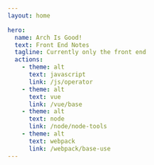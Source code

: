 ```yaml
---
layout: home

hero:
  name: Arch Is Good!
  text: Front End Notes
  tagline: Currently only the front end
  actions:
    - theme: alt
      text: javascript
      link: /js/operator
    - theme: alt
      text: vue
      link: /vue/base
    - theme: alt
      text: node
      link: /node/node-tools
    - theme: alt
      text: webpack
      link: /webpack/base-use
---
```

